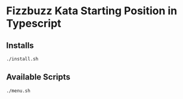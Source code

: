 # Fizzbuzz Kata Starting Position in Typescript

## Installs

```shell
./install.sh
```

## Available Scripts

```shell
./menu.sh
```

